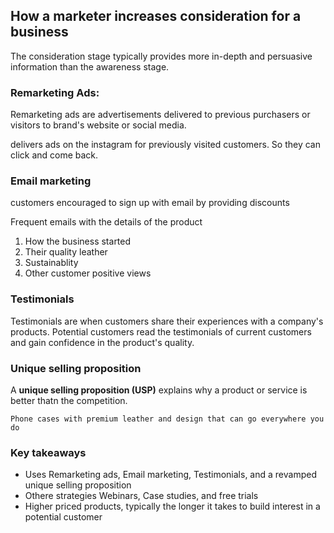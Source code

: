 ## How a marketer increases consideration for a business

The consideration stage typically provides more in-depth and persuasive information than the awareness stage. 

### Remarketing Ads:
Remarketing ads are advertisements delivered to previous purchasers or visitors to brand's website or social media.

delivers ads on the instagram for previously visited customers.
So they can click and come back.


### Email marketing
customers encouraged to sign up with email by providing discounts

Frequent emails with the details of the product
1. How the business started
2. Their quality leather
3. Sustainablity
4. Other customer positive views 

### Testimonials
Testimonials are when customers share their experiences with a company's products.
Potential customers read the testimonials of current customers and gain confidence in the product's quality.

### Unique selling proposition
A **unique selling proposition (USP)** explains why a product or service is better thatn the competition.

`Phone cases with premium leather and design that can go everywhere you do`

### Key takeaways
- Uses Remarketing ads, Email marketing, Testimonials, and a revamped unique selling proposition
- Othere strategies Webinars, Case studies, and free trials
- Higher priced products, typically the longer it takes to build interest in a potential customer

